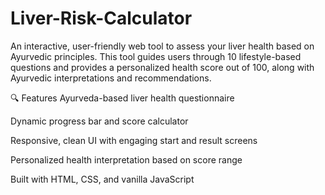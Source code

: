 # Liver-Risk-Calculator
An interactive, user-friendly web tool to assess your liver health based on Ayurvedic principles. This tool guides users through 10 lifestyle-based questions and provides a personalized health score out of 100, along with Ayurvedic interpretations and recommendations.

🔍 Features
Ayurveda-based liver health questionnaire

Dynamic progress bar and score calculator

Responsive, clean UI with engaging start and result screens

Personalized health interpretation based on score range

Built with HTML, CSS, and vanilla JavaScript

